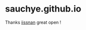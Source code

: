 # sauchye.github.io

Thanks <a href="https://github.com/iissnan/hexo-theme-next">iissnan</a> great open !